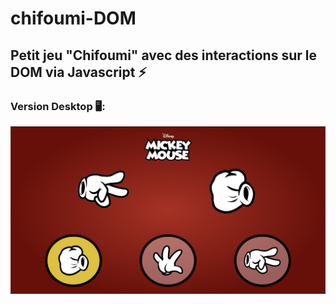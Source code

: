 # chifoumi-DOM
## Petit jeu "Chifoumi" avec des interactions sur le DOM via Javascript ⚡️

### Version Desktop 🖥: 

![ChifoumiDOM](https://github.com/naodevtech/chifoumi-DOM/blob/master/images/github/Capture%20d%E2%80%99%C3%A9cran%202020-04-29%20%C3%A0%2021.04.48.png)
